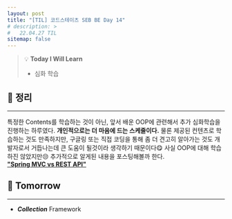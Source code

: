 ```yaml
---
layout: post
title: "[TIL] 코드스테이츠 SEB BE Day 14"
# description: >
#   22.04.27 TIL
sitemap: false
---
```

> 💡 **Today I Will Learn**
>
> * 심화 학습

## 📌 정리
***

특정한 Contents를 학습하는 것이 아닌, 앞서 배운 OOP에 관련해서 추가 심화학습을 진행하는 하루였다. **개인적으로는 더 마음에 드는 스케줄이다.** 물론 제공된 컨텐츠로 학습하는 것도 만족하지만, 구글링 또는 직접 코딩을 통해 좀 더 견고히 알아가는 것도 개발자로서 거듭나는데 큰 도움이 될것이라 생각하기 때문이다😋
사실 OOP에 대해 학습하진 않았지만😒 추가적으로 알게된 내용을 포스팅해볼까 한다.  
[**"Spring MVC vs REST API"**](/2022-05-16-MVC-vs-REST-API)
 
## 🎯 Tomorrow
***

* ***Collection*** Framework